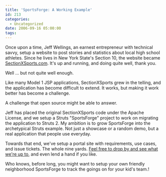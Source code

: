 ```yaml
---
title: 'SportsForge: A Working Example'
id: 213
categories:
  - Uncategorized
date: 2006-09-16 05:00:00
tags:
---
```


Once upon a time, Jeff Wellings, an earnest entrepreneur with technical savvy, setup a website to post stories and statistics about local high school athletes. Since he lives in New York State's Section 10, the website became [SectionXSports.com](http://www.sectionxsports.com/). It's up and running, and doing quite well, thank you.

Well ... but not quite well enough.

Like many Model 1 JSP applications, SectionXSports grew in the telling, and the application has become difficult to extend. It works, but making it work better has become a challenge.

A challenge that open source might be able to answer.

Jeff has placed the original SectionXSports code under the Apache License, and we setup a Struts "SportsForge" project to work on migrating the application to Struts 2\. My ambition is to grow SportsForge into the archetypical Struts example. Not just a showcase or a random demo, but a real application that people use everyday.

Towards that end, we've setup a portal site with requirements, use cases, and issue tickets. The whole nine yards. [Feel free to drop by and see what we're up to](http://opensource.atlassian.com/confluence/oss/display/sportsforge/Home), and even lend a hand if you like.

Who knows, before long, you might want to setup your own friendly neighborhood SportsForge to track the goings on for your kid's team.!